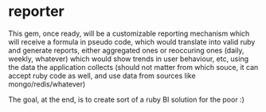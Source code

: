 reporter
========

This gem, once ready, will be a customizable reporting mechanism which will receive a formula in pseudo code, which would translate into valid ruby and generate reports, either aggregated ones or reoccuring ones (daily, weekly, whatever) which would show trends in user behaviour, etc, using the data the application collects (should not matter from which souce, it can accept ruby code as well, and use data from sources like mongo/redis/whatever)

The goal, at the end, is to create sort of a ruby BI solution for the poor :)